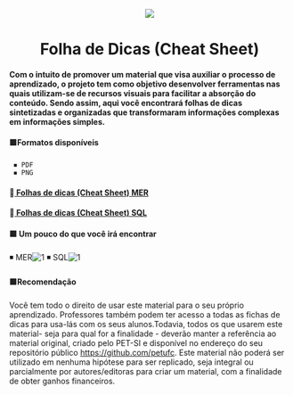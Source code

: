 <p align="center">
  <img src="https://user-images.githubusercontent.com/8900703/165651431-433bff90-0bc9-4742-acd1-feee3d92219f.png" />
</p>

<h1 align="center"> Folha de Dicas (Cheat Sheet) </h1>

#### Com o intuito de promover um material que visa auxiliar o processo de aprendizado, o projeto tem como objetivo desenvolver ferramentas nas quais utilizam-se de recursos visuais para facilitar a absorção do conteúdo. Sendo assim, aqui você encontrará folhas de dicas sintetizadas e organizadas que transformaram informações complexas em informações simples.

#### 🟩Formatos disponíveis 
     ◾ PDF
     ◾ PNG
     
#### 🍃<a href= "https://github.com/petufc/Projeto_Folha_de_Dicas/tree/main/MER" > Folhas de dicas (Cheat Sheet) MER </a>
#### 🍃<a href= "https://github.com/petufc/Projeto_Folha_de_Dicas/tree/main/SQL" > Folhas de dicas (Cheat Sheet) SQL </a>


#### 🟩 Um pouco do que você irá encontrar

◾ MER![1](https://user-images.githubusercontent.com/8900703/165667251-0d5fa5ea-0f7a-4a59-a57d-8164912f9064.png)
◾ SQL![1](https://user-images.githubusercontent.com/8900703/165667285-b266b44e-f082-4fff-8ccb-bcf555ab3435.png)

#### 🟩Recomendação
Você tem todo o direito de usar este material para o seu próprio aprendizado. Professores também podem ter acesso a todas as fichas de dicas para usa-lás com os seus alunos.Todavia, todos os que usarem este material- seja para qual for a finalidade - deverão manter a referência ao material original, criado pelo PET-SI e disponível no endereço do seu repositório público https://github.com/petufc. Este material não poderá ser utilizado em nenhuma hipótese para ser replicado, seja integral ou parcialmente por autores/editoras para criar um material, com a finalidade de obter ganhos financeiros.




